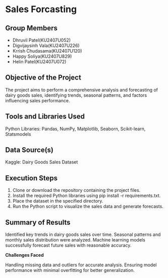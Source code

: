 # Sales Forcasting

## Group Members

- Dhruvil Patel(KU2407U052)
- Digvijaysinh Vala(KU2407U226)
- Krrish Chudasama(KU2407U120)
- Happy Soliya(KU2407U829)
- Helin Patel(KU2407U072)


## Objective of the Project

The project aims to perform a comprehensive analysis and forecasting of dairy goods sales, identifying trends, seasonal patterns, and factors influencing sales performance.

## Tools and Libraries Used

Python Libraries: Pandas, NumPy, Matplotlib, Seaborn, Scikit-learn, Statsmodels

## Data Source(s)

Kaggle: Dairy Goods Sales Dataset

## Execution Steps

1. Clone or download the repository containing the project files.
2. Install the required Python libraries using pip install -r requirements.txt.
3. Place the dataset in the specified directory.
4. Run the Python script to visualize the sales data and generate forecasts.

## Summary of Results

Identified key trends in dairy goods sales over time.
Seasonal patterns and monthly sales distribution were analyzed.
Machine learning models successfully forecast future sales with reasonable accuracy.

**Challenges Faced**

Handling missing data and outliers for accurate analysis.
Ensuring model performance with minimal overfitting for better generalization.
